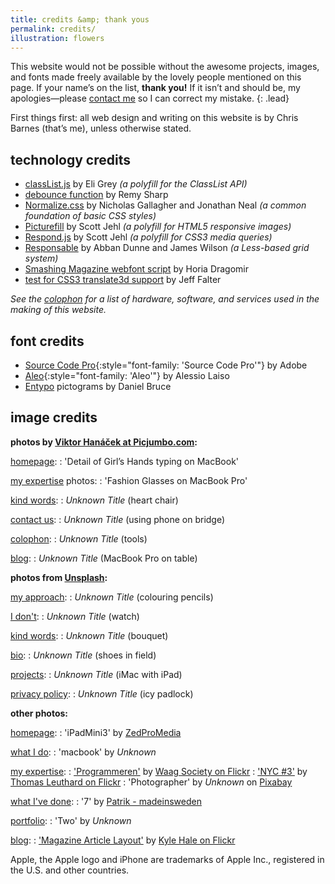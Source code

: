 ```yaml
---
title: credits &amp; thank yous
permalink: credits/
illustration: flowers
---
```


This website would not be possible without the awesome projects, images, and fonts made freely available by the lovely people mentioned on this page. If your name’s on the list, **thank you!** If it isn’t and should be, my apologies—please [contact me](mailto:mail@cjbarnes.co.uk) so I can correct my mistake.
{: .lead}

First things first: all web design and writing on this website is by Chris Barnes (that’s me), unless otherwise stated.

## technology credits

* [classList.js](https://github.com/eligrey/classList.js/) by Eli Grey *(a polyfill for the ClassList API)*
* [debounce function](http://remysharp.com/2010/07/21/throttling-function-calls/ "blog post: 'Throttling function calls'") by Remy Sharp
* [Normalize.css](http://necolas.github.io/normalize.css/) by Nicholas Gallagher and Jonathan Neal *(a common foundation of basic CSS styles)*
* [Picturefill](http://scottjehl.github.io/picturefill) by Scott Jehl *(a polyfill for HTML5 responsive images)*
* [Respond.js](https://github.com/scottjehl/Respond) by Scott Jehl *(a polyfill for CSS3 media queries)*
* [Responsable](http://responsablecss.com) by Abban Dunne and James Wilson *(a Less-based grid system)*
* [Smashing Magazine webfont script](https://gist.github.com/hdragomir/8f00ce2581795fd7b1b7) by Horia Dragomir
* [test for CSS3 translate3d support](http://stackoverflow.com/a/11870053) by Jeff Falter

*See the [colophon](/colophon/) for a list of hardware, software, and services used in the making of this website.*

## font credits

* [Source Code Pro](https://github.com/adobe/source-code-pro){:style="font-family: 'Source Code Pro'"} by Adobe
* [Aleo](http://fontfabric.com/aleo-free-font/){:style="font-family: 'Aleo'"} by Alessio Laiso
* [Entypo](http://www.entypo.com) pictograms by Daniel Bruce

## image credits

**photos by [Viktor Hanáček at Picjumbo.com](http://picjumbo.com):**

[homepage](/):
:	'Detail of Girl’s Hands typing on MacBook'

[my expertise](/whatido/expertise/) photos:
:  'Fashion Glasses on MacBook Pro'

[kind words](/whativedone/kindwords/):
:   *Unknown Title* (heart chair)

[contact us](/contact/):
:   *Unknown Title* (using phone on bridge)

[colophon](/colophon/):
:   *Unknown Title* (tools)

[blog](/blog/):
:   *Unknown Title* (MacBook Pro on table)

**photos from [Unsplash](http://unsplash.com):**

[my approach](/whatido/approach/):
:   *Unknown Title* (colouring pencils)

[I don't](/whatido/idont/):
:   *Unknown Title* (watch)

[kind words](/whativedone/kindwords/):
:   *Unknown Title* (bouquet)

[bio](/whativedone/bio/):
:   *Unknown Title* (shoes in field)

[projects](/whativedone/projects/):
:   *Unknown Title* (iMac with iPad)

[privacy policy](/privacy-policy/):
:   *Unknown Title* (icy padlock)

**other photos:**

[homepage](/):
:   'iPadMini3' by [ZedProMedia](http://bit.ly/MkCKcY)

[what I do](/whatido/):
:   'macbook' by *Unknown*

[my expertise](/whatido/expertise/):
:   ['Programmeren'](https://www.flickr.com/photos/waagsociety/8536919558/) by [Waag Society on Flickr](https://www.flickr.com/photos/waagsociety/)
:   ['NYC #3'](https://www.flickr.com/photos/thomasleuthard/8587724648/) by [Thomas Leuthard on Flickr](https://www.flickr.com/photos/thomasleuthard/)
:   'Photographer' by *Unknown* on [Pixabay](http://pixabay.com)

[what I've done](/whativedone/):
:   '7' by [Patrik - madeinsweden](https://creativemarket.com/madeinsweden)

[portfolio](/whatido/portfolio/):
:   'Two' by *Unknown*
   
[blog](/blog/):
:  ['Magazine Article Layout'](https://www.flickr.com/photos/kylethale/8245070425) by [Kyle Hale on Flickr](https://www.flickr.com/photos/kylethale/)

Apple, the Apple logo and iPhone are trademarks of Apple Inc., registered in the U.S. and other countries.

